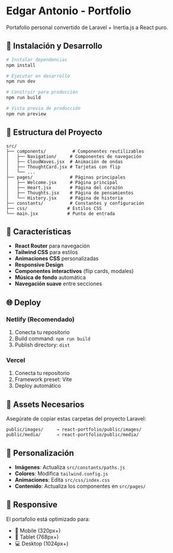 # Edgar Antonio - Portfolio

Portafolio personal convertido de Laravel + Inertia.js a React puro.

## 🚀 Instalación y Desarrollo

```bash
# Instalar dependencias
npm install

# Ejecutar en desarrollo
npm run dev

# Construir para producción
npm run build

# Vista previa de producción
npm run preview
```

## 📁 Estructura del Proyecto

```
src/
├── components/          # Componentes reutilizables
│   ├── Navigation/     # Componentes de navegación
│   ├── CloudWaves.jsx  # Animación de ondas
│   ├── ThoughtCard.jsx # Tarjetas con flip
│   └── ...
├── pages/              # Páginas principales
│   ├── Welcome.jsx     # Página principal
│   ├── Heart.jsx       # Página del corazón
│   ├── Thoughts.jsx    # Página de pensamientos
│   └── History.jsx     # Página de historia
├── constants/          # Constantes y configuración
├── css/               # Estilos CSS
└── main.jsx           # Punto de entrada
```

## 🎨 Características

- **React Router** para navegación
- **Tailwind CSS** para estilos
- **Animaciones CSS** personalizadas
- **Responsive Design**
- **Componentes interactivos** (flip cards, modales)
- **Música de fondo** automática
- **Navegación suave** entre secciones

## 🌐 Deploy

### Netlify (Recomendado)
1. Conecta tu repositorio
2. Build command: `npm run build`
3. Publish directory: `dist`

### Vercel
1. Conecta tu repositorio
2. Framework preset: Vite
3. Deploy automático

## 📂 Assets Necesarios

Asegúrate de copiar estas carpetas del proyecto Laravel:

```
public/images/     → react-portfolio/public/images/
public/media/      → react-portfolio/public/media/
```

## 🔧 Personalización

- **Imágenes**: Actualiza `src/constants/paths.js`
- **Colores**: Modifica `tailwind.config.js`
- **Animaciones**: Edita `src/css/index.css`
- **Contenido**: Actualiza los componentes en `src/pages/`

## 📱 Responsive

El portafolio está optimizado para:
- 📱 Mobile (320px+)
- 📱 Tablet (768px+)
- 💻 Desktop (1024px+)